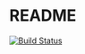 # README
[![Build Status](https://travis-ci.org/tuykin/rails_workshop.svg?branch=master)](https://travis-ci.org/tuykin/rails_workshop)
